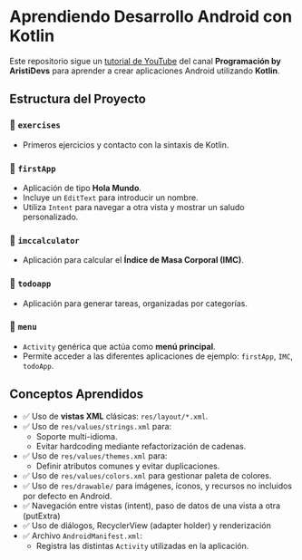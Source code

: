 # Aprendiendo Desarrollo Android con Kotlin

Este repositorio sigue un [tutorial de YouTube](https://www.youtube.com/watch?v=vJapzH_46a8&ab_channel=Programaci%C3%B3nbyAristiDevs) del canal **Programación by AristiDevs** para aprender a crear aplicaciones Android utilizando **Kotlin**.

## Estructura del Proyecto

### 📁 `exercises`
- Primeros ejercicios y contacto con la sintaxis de Kotlin.

### 📁 `firstApp`
- Aplicación de tipo **Hola Mundo**.
- Incluye un `EditText` para introducir un nombre.
- Utiliza `Intent` para navegar a otra vista y mostrar un saludo personalizado.

### 📁 `imccalculator`
- Aplicación para calcular el **Índice de Masa Corporal (IMC)**.

### 📁 `todoapp`
- Aplicación para generar tareas, organizadas por categorías.

### 📁 `menu`
- `Activity` genérica que actúa como **menú principal**.
- Permite acceder a las diferentes aplicaciones de ejemplo: `firstApp`, `IMC`, `todoApp`.

## Conceptos Aprendidos

- ✅ Uso de **vistas XML** clásicas: `res/layout/*.xml`.
- ✅ Uso de `res/values/strings.xml` para:
  - Soporte multi-idioma.
  - Evitar hardcoding mediante refactorización de cadenas.
- ✅ Uso de `res/values/themes.xml` para:
  - Definir atributos comunes y evitar duplicaciones.
- ✅ Uso de `res/values/colors.xml` para gestionar paleta de colores.
- ✅ Uso de `res/drawable/` para imágenes, íconos, y recursos no incluidos por defecto en Android.
- ✅ Navegación entre vistas (intent), paso de datos de una vista a otra (putExtra)
- ✅ Uso de diálogos, RecyclerView (adapter holder) y renderización  
- ✅ Archivo `AndroidManifest.xml`:
  - Registra las distintas `Activity` utilizadas en la aplicación.
